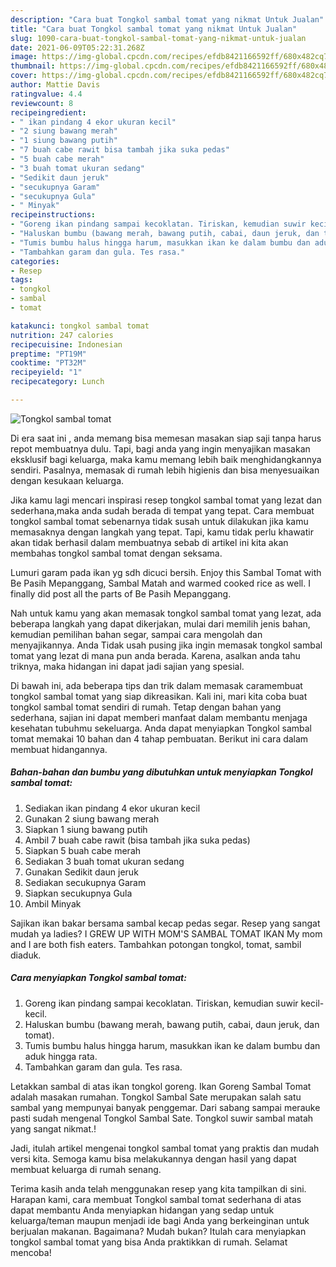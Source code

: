 ```yaml
---
description: "Cara buat Tongkol sambal tomat yang nikmat Untuk Jualan"
title: "Cara buat Tongkol sambal tomat yang nikmat Untuk Jualan"
slug: 1090-cara-buat-tongkol-sambal-tomat-yang-nikmat-untuk-jualan
date: 2021-06-09T05:22:31.268Z
image: https://img-global.cpcdn.com/recipes/efdb8421166592ff/680x482cq70/tongkol-sambal-tomat-foto-resep-utama.jpg
thumbnail: https://img-global.cpcdn.com/recipes/efdb8421166592ff/680x482cq70/tongkol-sambal-tomat-foto-resep-utama.jpg
cover: https://img-global.cpcdn.com/recipes/efdb8421166592ff/680x482cq70/tongkol-sambal-tomat-foto-resep-utama.jpg
author: Mattie Davis
ratingvalue: 4.4
reviewcount: 8
recipeingredient:
- " ikan pindang 4 ekor ukuran kecil"
- "2 siung bawang merah"
- "1 siung bawang putih"
- "7 buah cabe rawit bisa tambah jika suka pedas"
- "5 buah cabe merah"
- "3 buah tomat ukuran sedang"
- "Sedikit daun jeruk"
- "secukupnya Garam"
- "secukupnya Gula"
- " Minyak"
recipeinstructions:
- "Goreng ikan pindang sampai kecoklatan. Tiriskan, kemudian suwir kecil-kecil."
- "Haluskan bumbu (bawang merah, bawang putih, cabai, daun jeruk, dan tomat)."
- "Tumis bumbu halus hingga harum, masukkan ikan ke dalam bumbu dan aduk hingga rata."
- "Tambahkan garam dan gula. Tes rasa."
categories:
- Resep
tags:
- tongkol
- sambal
- tomat

katakunci: tongkol sambal tomat 
nutrition: 247 calories
recipecuisine: Indonesian
preptime: "PT19M"
cooktime: "PT32M"
recipeyield: "1"
recipecategory: Lunch

---
```



![Tongkol sambal tomat](https://img-global.cpcdn.com/recipes/efdb8421166592ff/680x482cq70/tongkol-sambal-tomat-foto-resep-utama.jpg)

Di era  saat ini , anda memang bisa memesan masakan siap saji tanpa harus repot membuatnya dulu. Tapi, bagi anda yang ingin menyajikan masakan eksklusif bagi keluarga, maka kamu memang lebih baik menghidangkannya sendiri. Pasalnya, memasak di rumah lebih higienis dan bisa menyesuaikan dengan kesukaan keluarga.

Jika kamu lagi mencari inspirasi resep tongkol sambal tomat yang lezat dan sederhana,maka anda sudah berada di tempat yang tepat. Cara membuat tongkol sambal tomat  sebenarnya tidak susah untuk dilakukan jika kamu memasaknya dengan langkah yang tepat. Tapi, kamu tidak perlu khawatir akan tidak berhasil dalam membuatnya 
sebab di artikel ini kita akan membahas tongkol sambal tomat dengan seksama.  

Lumuri garam pada ikan yg sdh dicuci bersih. Enjoy this Sambal Tomat with Be Pasih Mepanggang, Sambal Matah and warmed cooked rice as well. I finally did post all the parts of Be Pasih Mepanggang.

Nah untuk kamu yang akan memasak tongkol sambal tomat yang lezat, ada beberapa langkah yang dapat dikerjakan, mulai dari memilih jenis bahan, kemudian pemilihan bahan segar, sampai cara mengolah dan menyajikannya. Anda Tidak usah pusing jika ingin memasak tongkol sambal tomat yang lezat di mana pun anda berada. Karena, asalkan anda  tahu triknya, maka hidangan ini dapat jadi sajian yang spesial.

Di bawah ini, ada beberapa tips dan trik dalam memasak caramembuat tongkol sambal tomat yang siap dikreasikan. Kali ini, mari kita coba buat tongkol sambal tomat sendiri di rumah. Tetap dengan bahan yang sederhana, sajian ini dapat memberi manfaat dalam membantu menjaga kesehatan tubuhmu sekeluarga. Anda dapat menyiapkan Tongkol sambal tomat memakai 10 bahan dan 4 tahap pembuatan. Berikut ini cara dalam membuat hidangannya.

<!--inarticleads1-->

##### Bahan-bahan dan bumbu yang dibutuhkan untuk menyiapkan Tongkol sambal tomat:

1. Sediakan  ikan pindang 4 ekor ukuran kecil
1. Gunakan 2 siung bawang merah
1. Siapkan 1 siung bawang putih
1. Ambil 7 buah cabe rawit (bisa tambah jika suka pedas)
1. Siapkan 5 buah cabe merah
1. Sediakan 3 buah tomat ukuran sedang
1. Gunakan Sedikit daun jeruk
1. Sediakan secukupnya Garam
1. Siapkan secukupnya Gula
1. Ambil  Minyak


Sajikan ikan bakar bersama sambal kecap pedas segar. Resep yang sangat mudah ya ladies? I GREW UP WITH MOM&#39;S SAMBAL TOMAT IKAN My mom and I are both fish eaters. Tambahkan potongan tongkol, tomat, sambil diaduk. 

<!--inarticleads2-->

##### Cara menyiapkan Tongkol sambal tomat:

1. Goreng ikan pindang sampai kecoklatan. Tiriskan, kemudian suwir kecil-kecil.
1. Haluskan bumbu (bawang merah, bawang putih, cabai, daun jeruk, dan tomat).
1. Tumis bumbu halus hingga harum, masukkan ikan ke dalam bumbu dan aduk hingga rata.
1. Tambahkan garam dan gula. Tes rasa.


Letakkan sambal di atas ikan tongkol goreng. Ikan Goreng Sambal Tomat adalah masakan rumahan. Tongkol Sambal Sate merupakan salah satu sambal yang mempunyai banyak penggemar. Dari sabang sampai merauke pasti sudah mengenal Tongkol Sambal Sate. Tongkol suwir sambal matah yang sangat nikmat.! 

Jadi, itulah artikel mengenai  tongkol sambal tomat  yang praktis dan mudah versi kita. Semoga kamu bisa melakukannya dengan hasil yang dapat membuat keluarga di rumah senang. 

Terima kasih anda telah menggunakan resep yang kita tampilkan di sini. Harapan kami, cara membuat  Tongkol sambal tomat sederhana di atas dapat membantu Anda menyiapkan hidangan yang sedap untuk keluarga/teman maupun menjadi ide bagi Anda yang berkeinginan untuk berjualan makanan. Bagaimana? Mudah bukan? Itulah cara menyiapkan tongkol sambal tomat yang bisa Anda praktikkan di rumah. Selamat mencoba!


